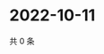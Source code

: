 # 2022-10-11

共 0 条

<!-- BEGIN WEIBO -->
<!-- 最后更新时间 Tue Oct 11 2022 22:30:37 GMT+0800 (China Standard Time) -->

<!-- END WEIBO -->
